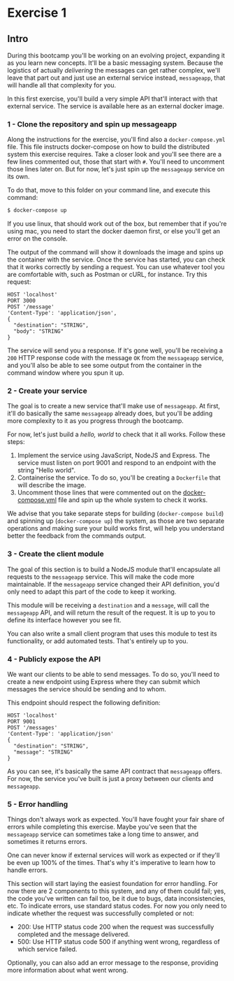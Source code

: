 # Exercise 1

## Intro
During this bootcamp you'll be working on an evolving project, expanding it as you learn new concepts. It'll be a basic messaging system. Because the logistics of actually _delivering_ the messages can get rather complex, we'll leave that part out and just use an external service instead, `messageapp`, that will handle all that complexity for you.

In this first exercise, you'll build a very simple API that'll interact with that external service. The service is available here as an external docker image.

###  1 - Clone the repository and spin up messageapp
Along the instructions for the exercise, you'll find also a `docker-compose.yml` file. This file instructs docker-compose on how to build the distributed system this exercise requires. Take a closer look and you'll see there are a few lines commented out, those that start with `#`. You'll need to uncomment those lines later on. But for now, let's just spin up the `messageapp` service on its own.

To do that, move to this folder on your command line, and execute this command:
```sh
$ docker-compose up
```
If you use linux, that should work out of the box, but remember that if you're using mac, you need to start the docker daemon first, or else you'll get an error on the console.

The output of the command will show it downloads the image and spins up the container with the service. Once the service has started, you can check that it works correctly by sending a request. You can use whatever tool you are comfortable with, such as Postman or cURL, for instance. Try this request:

```
HOST 'localhost'
PORT 3000
POST '/message'
'Content-Type': 'application/json',
{
  "destination": "STRING",
  "body": "STRING"
}
```

The service will send you a response. If it's gone well, you'll be receiving a `200` HTTP response code with the message `OK` from the `messageapp` service, and you'll also be able to see some output from the container in the command window where you spun it up.

### 2 - Create your service
The goal is to create a new service that'll make use of `messageapp`. At first, it'll do basically the same `messageapp` already does, but you'll be adding more complexity to it as you progress through the bootcamp.

For now, let's just build a _hello, world_ to check that it all works. Follow these steps:
1. Implement the service using JavaScript, NodeJS and Express. The service must listen on port 9001 and respond to an endpoint with the string "Hello world".
2. Containerise the service. To do so, you'll be creating a `Dockerfile` that will describe the image.
3. Uncomment those lines that were commented out on the [docker-compose.yml](docker-compose.yml) file and spin up the whole system to check it works.

We advise that you take separate steps for building (`docker-compose build`) and spinning up (`docker-compose up`) the system, as those are two separate operations and making sure your build works first, will help you understand better the feedback from the commands output.

### 3 - Create the client module
The goal of this section is to build a NodeJS module that'll encapsulate all requests to the `messageapp` service. This will make the code more maintainable. If the `messageapp` service changed their API definition, you'd only need to adapt this part of the code to keep it working.

This module will be receiving a `destination` and a `message`, will call the `messageapp` API, and will return the result of the request. It is up to you to define its interface however you see fit.

You can also write a small client program that uses this module to test its functionality, or add automated tests. That's entirely up to you.

### 4 - Publicly expose the API
We want our clients to be able to send messages. To do so, you'll need to create a new endpoint using Express where they can submit which messages the service should be sending and to whom.

This endpoint should respect the following definition:

```
HOST 'localhost'
PORT 9001
POST '/messages'
'Content-Type': 'application/json'
{
  "destination": "STRING",
  "message": "STRING"
}
```

As you can see, it's basically the same API contract that `messageapp` offers. For now, the service you've built is just a proxy between our clients and `messageapp`.

### 5 - Error handling
Things don't always work as expected. You'll have fought your fair share of errors while completing this exercise. Maybe you've seen that the `messageapp` service can sometimes take a long time to answer, and sometimes it returns errors. 

One can never know if external services will work as expected or if they'll be even up 100% of the times. That's why it's imperative to learn how to handle errors.

This section will start laying the easiest foundation for error handling. For now there are 2 components to this system, and any of them could fail; yes, the code you've written can fail too, be it due to bugs, data inconsistencies, etc. To indicate errors, use standard status codes. For now you only need to indicate whether the request was successfully completed or not: 
- 200: Use HTTP status code 200 when the request was successfully completed and the message delivered.
- 500: Use HTTP status code 500 if anything went wrong, regardless of which service failed.

Optionally, you can also add an error message to the response, providing more information about what went wrong.

